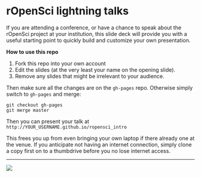 
# rOpenSci lightning talks

If you are attending a conference, or have a chance to speak about the rOpenSci project at your institution, this slide deck will provide you with a useful starting point to quickly build and customize your own presentation. 

__How to use this repo__

1. Fork this repo into your own account
2. Edit the slides (at the very least your name on the opening slide).
3. Remove any slides that might be irrelevant to your audience.

Then make sure all the changes are on the `gh-pages` repo. Otherwise simply switch to `gh-pages` and  merge:

```
git checkout gh-pages
git merge master
```

Then you can present your talk at `http://YOUR_USERNAME.github.io/ropensci_intro`

This frees you up from even bringing your own laptop if there already one at the venue. If you anticipate not having an internet connection, simply clone a copy first on to a thumbdrive before you no lose internet access.

---

[![](http://ropensci.org/public_images/github_footer.png)](http://ropensci.org)


